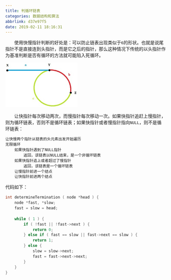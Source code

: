 ```yaml
---
title: 判循环链表
categories: 数据结构和算法
abbrlink: d37e97f5
date: 2019-02-11 18:16:31
---
```

&emsp;&emsp;使用快慢指针判断的好处是：可以防止链表出现类似于`6`的形状。也就是说尾指针不是直接连到头指针，而是它之后的指针，那么这种情况下传统的以头指针作为基准判断是否有循环的方法就可能陷入死循环。

<img src="./判循环链表/1.png" height="140" width="226">

&emsp;&emsp;让快指针每次移动两次，而慢指针每次移动一次。如果快指针追赶上慢指针，则为循环链表，否则不是循环链表；如果快指针或者慢指针指向`NULL`，则不是循环链表：

``` cpp
让快慢两个指针从链表的头元素出发开始遍历
无限循环
    如果快指针遇到了NULL指针
        返回，该链表以NULL结束，是一个非循环链表
    如果快指针追上或者超过了慢指针
        返回，该链表是一个循环链表
    让慢指针前进一个结点
    让快指针前进两个结点
```

代码如下：

``` cpp
int determineTermination ( node *head ) {
    node *fast, *slow;
    fast = slow = head;
​
    while ( 1 ) {
        if ( !fast || !fast->next ) {
            return 0;
        } else if ( fast == slow || fast->next == slow ) {
            return 1;
        } else {
            slow = slow->next;
            fast = fast->next->next;
        }
    }
}
```